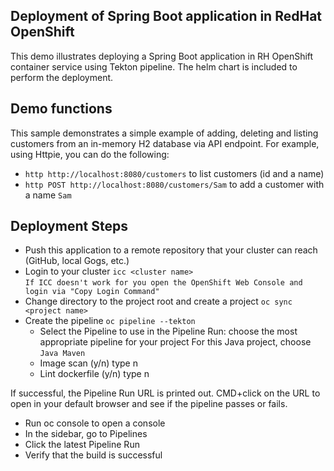 ## Deployment of Spring Boot application in RedHat OpenShift 

This demo illustrates deploying a Spring Boot application in RH OpenShift container service
using Tekton pipeline. The helm chart is included to perform
the deployment.

## Demo functions
This sample demonstrates a simple example of adding, deleting 
and listing customers from an in-memory H2 database 
via API endpoint. For example, using Httpie, you can do the following:
* `http http://localhost:8080/customers` to list customers (id and a name)
* `http POST http://localhost:8080/customers/Sam` to add a customer with a name `Sam`

## Deployment Steps
* Push this application to a remote repository that your cluster can reach (GitHub, local Gogs, etc.)
* Login to your cluster `icc <cluster name>`    
  ```If ICC doesn't work for you open the OpenShift Web Console and login via "Copy Login Command"```
* Change directory to the project root and create a project `oc sync <project name>`
* Create the pipeline `oc pipeline --tekton`
  * Select the Pipeline to use in the Pipeline Run: choose the most appropriate pipeline for your project
    For this Java project, choose `Java Maven`
  * Image scan (y/n) type n
  * Lint dockerfile (y/n) type n

If successful, the Pipeline Run URL is printed out. CMD+click on the URL to open in your default browser and see if the pipeline passes or fails.

* Run oc console to open a console
* In the sidebar, go to Pipelines
* Click the latest Pipeline Run
* Verify that the build is successful    